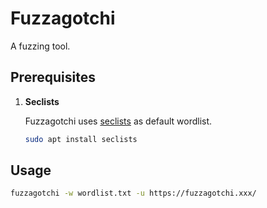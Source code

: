 # Fuzzagotchi

A fuzzing tool.

## Prerequisites

1. **Seclists**

    Fuzzagotchi uses [seclists](https://github.com/danielmiessler/SecLists) as default wordlist.

    ```sh
    sudo apt install seclists
    ```

## Usage

```sh
fuzzagotchi -w wordlist.txt -u https://fuzzagotchi.xxx/
```